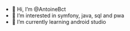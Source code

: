 - 👋 Hi, I’m @AntoineBct
- 👀 I’m interested in symfony, java, sql and pwa
- 🌱 I’m currently learning android studio

